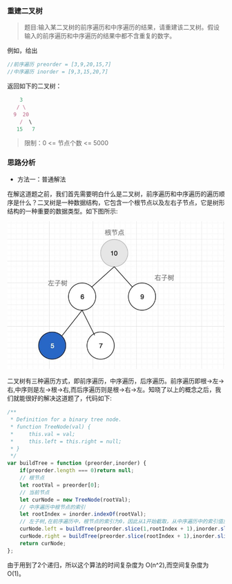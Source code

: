 ### 重建二叉树

> 题目:输入某二叉树的前序遍历和中序遍历的结果，请重建该二叉树。假设输入的前序遍历和中序遍历的结果中都不含重复的数字。

例如，给出

```js
//前序遍历 preorder = [3,9,20,15,7]
//中序遍历 inorder = [9,3,15,20,7]
```

返回如下的二叉树：

```js
    3
   / \
  9  20
    /  \
   15   7
```
> 限制：0 <= 节点个数 <= 5000

### 思路分析

- 方法一：普通解法

在解这道题之前，我们首先需要明白什么是二叉树，前序遍历和中序遍历的遍历顺序是什么？二叉树是一种数据结构，它包含一个根节点以及左右子节点，它是树形结构的一种重要的数据类型。如下图所示:

![](../images/tree.png)

二叉树有三种遍历方式，即前序遍历，中序遍历，后序遍历。前序遍历即根->左->右,中序则是左->根->右,而后序遍历则是根->右->左。知晓了以上的概念之后，我们就能很好的解决这道题了，代码如下:

```js
/**
 * Definition for a binary tree node.
 * function TreeNode(val) {
 *     this.val = val;
 *     this.left = this.right = null;
 * }
 */
var buildTree = function (preorder,inorder) {
    if(preorder.length === 0)return null;
    // 根节点
    let rootVal = preorder[0];
    // 当前节点
    let curNode = new TreeNode(rootVal);
    // 中序遍历中根节点的索引
    let rootIndex = inorder.indexOf(rootVal);
    // 左子树,在前序遍历中，根节点的索引为0，因此从1开始截取，从中序遍历中的索引值加1结束即得到左子树,相反则得到右子树
    curNode.left = buildTree(preorder.slice(1,rootIndex + 1),inorder.slice(0,rootIndex));
    curNode.right = buildTree(preorder.slice(rootIndex + 1),inorder.slice(rootIndex + 1));
    return curNode;
};
```

由于用到了2个递归，所以这个算法的时间复杂度为 O(n^2),而空间复杂度为 O(1)。


